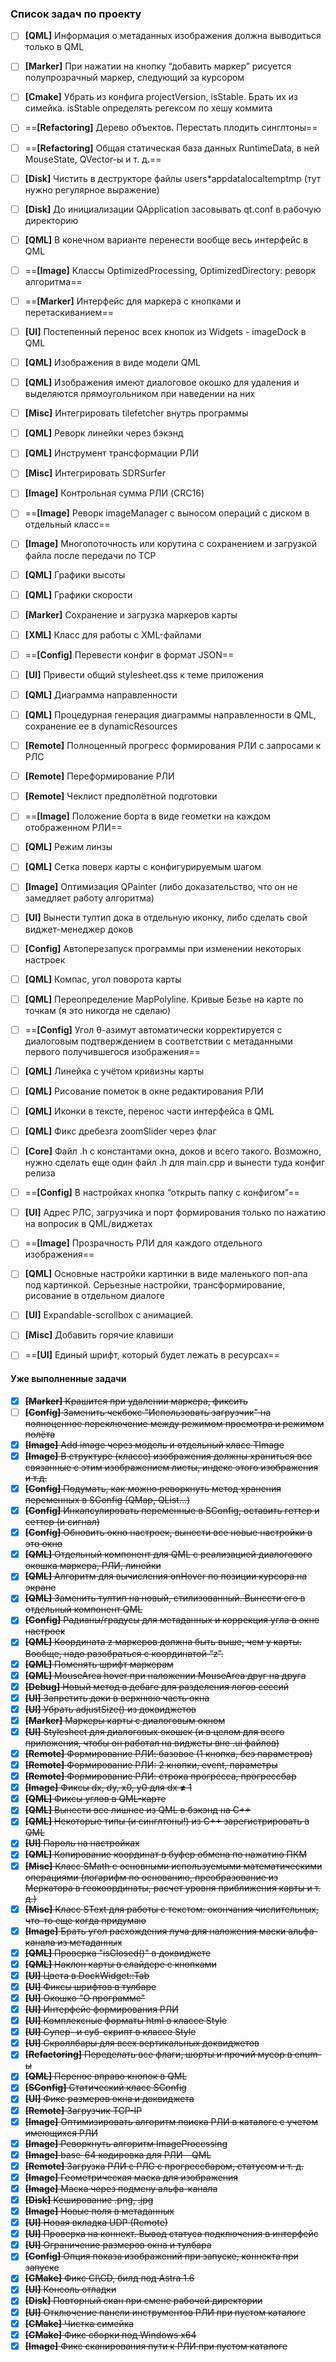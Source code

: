 ### Список задач по проекту

- [ ] **[QML]** Информация о метаданных изображения должна выводиться только в QML
- [ ] **[Marker]** При нажатии на кнопку “добавить маркер” рисуется полупрозрачный маркер, следующий за курсором
- [ ] **[Cmake]** Убрать из конфига projectVersion, isStable. Брать их из симейка. isStable определять регексом по хешу коммита
- [ ] ==**[Refactoring]** Дерево объектов. Перестать плодить синглтоны==
- [ ] ==**[Refactoring]** Общая статическая база данных RuntimeData, в ней MouseState, QVector-ы и т. д.==
- [ ] **[Disk]** Чистить в деструкторе файлы users*appdatalocaltemptmp (тут нужно регулярное выражение)
- [ ] **[Disk]** До инициализации QApplication засовывать qt.conf в рабочую директорию
- [ ] **[QML]** В конечном варианте перенести вообще весь интерфейс в QML
- [ ] ==**[Image]** Классы OptimizedProcessing, OptimizedDirectory: реворк алгоритма==
- [ ] ==**[Marker]** Интерфейс для маркера с кнопками и перетаскиванием==
- [ ] **[UI]** Постепенный перенос всех кнопок из Widgets - imageDock в QML
- [ ] **[QML]** Изображения в виде модели QML
- [ ] **[QML]** Изображения имеют диалоговое окошко для удаления и выделяются прямоугольником при наведении на них
- [ ] **[Misc]** Интегрировать tilefetcher внутрь программы
- [ ] **[QML]** Реворк линейки через бэкэнд
- [ ] **[QML]** Инструмент трансформации РЛИ 
- [ ] **[Misc]** Интегрировать SDRSurfer
- [ ] **[Image]** Контрольная сумма РЛИ (CRC16)
- [ ] ==**[Image]** Реворк imageManager с выносом операций с диском в отдельный класс==
- [ ] **[Image]** Многопоточность или корутина с сохранением и загрузкой файла после передачи по TCP
- [ ] **[QML]** Графики высоты
- [ ] **[QML]** Графики скорости 
- [ ] **[Marker]** Сохранение и загрузка маркеров карты 
- [ ] **[XML]** Класс для работы с XML-файлами
- [ ] ==**[Config]** Перевести конфиг в формат JSON==
- [ ] **[UI]** Привести общий stylesheet.qss к теме приложения
- [ ] **[QML]** Диаграмма направленности 
- [ ] **[QML]** Процедурная генерация диаграммы направленности в QML, сохранение ее в dynamicResources
- [ ] **[Remote]** Полноценный прогресс формирования РЛИ с запросами к РЛС
- [ ] **[Remote]** Переформирование РЛИ
- [ ] **[Remote]** Чеклист предполётной подготовки
- [ ] ==**[Image]** Положение борта в виде геометки на каждом отображенном РЛИ==
- [ ] **[QML]** Режим линзы
- [ ] **[QML]** Сетка поверх карты с конфигурируемым шагом 
- [ ] **[Image]** Оптимизация QPainter (либо доказательство, что он не замедляет работу алгоритма)
- [ ] **[UI]**  Вынести тултип дока в отдельную иконку, либо сделать свой виджет-менеджер доков
- [ ] **[Config]** Автоперезапуск программы при изменении некоторых настроек
- [ ] **[QML]** Компас, угол поворота карты 
- [ ] **[QML]** Переопределение MapPolyline. Кривые Безье на карте по точкам (я это никогда не сделаю)
- [ ] ==**[Config]** Угол  θ-азимут автоматически корректируется с диалоговым подтверждением в соответствии с метаданными первого получившегося изображения==
- [ ] **[QML]** Линейка с учётом кривизны карты
- [ ] **[QML]** Рисование пометок в окне редактирования РЛИ
- [ ] **[QML]** Иконки в тексте, перенос части интерфейса в QML
- [ ] **[QML]** Фикс дребезга zoomSlider через флаг
- [ ] **[Core]** Файл .h с константами окна, доков и всего такого. Возможно, нужно сделать еще один файл .h для main.cpp и вынести туда конфиг релиза
- [ ] ==**[Config]** В настройках кнопка “открыть папку с конфигом”==
- [ ] **[UI]** Адрес РЛС, загрузчика и порт формирования только по нажатию на вопросик в QML/виджетах
- [ ] ==**[Image]** Прозрачность РЛИ для каждого отдельного изображения==
- [ ] **[QML]** Основные настройки картинки в виде маленького поп-апа под картинкой. Серьезные настройки, трансформирование, рисование в отдельном диалоге
- [ ] **[UI]** Expandable-scrollbox с анимацией.
- [ ] **[Misc]** Добавить горячие клавиши
- [ ] ==**[UI]** Единый шрифт, который будет лежать в ресурсах==







#### Уже выполненные задачи

- [x] ~~**[Marker]** Крашится при удалении маркера, фиксить~~
- [ ] ~~**[Config]** Заменить чекбокс "Использовать загрузчик" на полноценное переключение между режимом просмотра и режимом полёта~~
- [x] ~~**[Image]** Add image через модель и отдельный класс TImage~~
- [x] ~~**[Image]** В структуре (классе) изображения должны храниться все связанные с этим изображением листы, индекс этого изображения и т.д.~~
- [x] ~~**[Config]** Подумать, как можно реворкнуть метод хранения переменных в SConfig (QMap, QList...)~~
- [x] ~~**[Config]** Инкапсулировать переменные в SConfig, оставить геттер и сеттер (и сигнал)~~
- [x] ~~**[Config]** Обновить окно настроек, вынести все новые настройки в это окно~~
- [x] ~~**[QML]** Отдельный компонент для QML с реализацией диалогового окошка маркера, РЛИ, линейки~~
- [x] ~~**[QML]** Алгоритм для вычисления onHover по позиции курсора на экране~~
- [x] ~~**[QML]** Заменить тултип на новый, стилизованный. Вынести его в отдельный компонент QML~~
- [x] ~~**[Config]** Радианы/градусы для метаданных и коррекция угла в окне настроек~~
- [x] ~~**[QML]** Координата z маркеров должна быть выше, чем у карты. Вообще, надо разобраться с координатой “z”.~~ 
- [x] ~~**[QML]** Поменять шрифт маркерам~~
- [x] ~~**[QML]** MouseArea hover при наложении MouseArea друг на друга~~
- [x] ~~**[Debug]** Новый метод в дебаге для разделения логов сессий~~
- [x] ~~**[UI]** Запретить доки в верхнюю часть окна~~
- [x] ~~**[UI]** Убрать adjustSize() из доквиджетов~~
- [x] ~~**[Marker]** Маркеры карты с диалоговым окном~~
- [x] ~~**[UI]** Stylesheet для диалоговых окошек (и в целом для всего приложения, чтобы он работал на виджеты вне .ui файлов)~~
- [x] ~~**[Remote]** Формирование РЛИ: базовое (1 кнопка, без параметров)~~
- [x] ~~**[Remote]** Формирование РЛИ: 2 кнопки, event, параметры~~
- [x] ~~**[Remote]** Формирование РЛИ: строка прогресса, прогрессбар~~
- [x] ~~**[Image]** Фиксы dx, dy, x0, y0 для dx **≠** 1~~
- [x] ~~**[QML]** Фиксы углов в QML-карте~~
- [x] ~~**[QML]** Вынести все лишнее из QML в бэкэнд на C++~~
- [x] ~~**[QML]** Некоторые типы (и синглтоны!) из С++ зарегистрировать в QML~~
- [x] ~~**[UI]** Пароль на настройках~~
- [x] ~~**[QML]** Копирование координат в буфер обмена по нажатию ПКМ~~
- [x] ~~**[Misc]** Класс SMath с основными используемыми математическими операциями (логарифм по основанию, преобразование из Меркатора в геокоординаты, расчет уровня приближения карты и т. д.)~~
- [x] ~~**[Misc]** Класс SText для работы с текстом: окончания числительных, что-то еще когда придумаю~~
- [x] ~~**[Image]** Брать угол расхождения луча для наложения маски альфа-канала из метаданных~~
- [x] ~~**[QML]** Проверка "isClosed()" в доквиджете~~
- [x] ~~**[QML]** Наклон карты в слайдере с кнопками~~
- [x] ~~**[UI]** Цвета в DockWidget::Tab~~ 
- [x] ~~**[UI]** Фиксы шрифтов в тулбаре~~
- [x] ~~**[UI]** Окошко "О программе"~~
- [x] ~~**[UI]** Интерфейс формирования РЛИ~~
- [x] ~~**[UI]** Комплексные форматы html в классе Style~~
- [x] ~~**[UI]** Супер- и суб-скрипт в классе Style~~
- [x] ~~**[UI]** Скроллбары для всех вертикальных доквиджетов~~
- [x] ~~**[Refactoring]** Переделать все флаги, шорты и прочий мусор в enum-ы~~
- [x] ~~**[QML]** Перенос вправо кнопок в QML~~
- [x] ~~**[SConfig]** Статический класс SConfig~~
- [x] ~~**[UI]** Фикс размеров окна и доквиджета~~
- [x] ~~**[Remote]** Загрузчик TCP-IP~~
- [x] ~~**[Image]** Оптимизировать алгоритм поиска РЛИ в каталоге с учетом имеющихся РЛИ~~
- [x] ~~**[Image]** Реворкнуть алгоритм ImageProcessing~~
- [x] ~~**[Image]** base-64 кодировка для РЛИ - QML~~
- [x] ~~**[Remote]** Загрузка РЛИ с РЛС с прогрессбаром, статусом и т. д.~~
- [x] ~~**[Image]** Геометрическая маска для изображения~~
- [x] ~~**[Image]** Маска через подмену альфа-канала~~
- [x] ~~**[Disk]** Кеширование .png, .jpg~~
- [x] ~~**[Image]** Новые поля в метаданных~~ 
- [x] ~~**[UI]** Новая вкладка UDP (Remote)~~
- [x] ~~**[UI]** Проверка на коннект. Вывод статуса подключения в интерфейс~~
- [x] ~~**[UI]** Ограничение размеров окна и тулбара~~
- [x] ~~**[Config]** Опция показа изображений при запуске, коннекта при запуске~~
- [x] ~~**[CMake]** Фикс CI\CD, билд под Astra 1.6~~
- [x] ~~**[UI]** Консоль отладки~~
- [x] ~~**[Disk]** Повторный скан при смене рабочей директории~~
- [x] ~~**[UI]** Отключение панели инструментов РЛИ при пустом каталоге~~
- [x] ~~**[CMake]** Чистка симейка~~
- [x] ~~**[CMake]** Фикс сборки под Windows x64~~
- [x] ~~**[Image]** Фикс сканирования пути к РЛИ при пустом каталоге~~